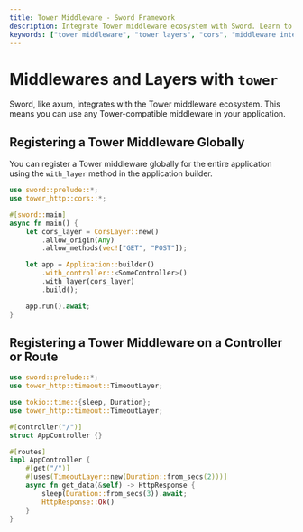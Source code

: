```yaml
---
title: Tower Middleware - Sword Framework
description: Integrate Tower middleware ecosystem with Sword. Learn to use Tower layers for CORS, timeouts, compression, and more.
keywords: ["tower middleware", "tower layers", "cors", "middleware integration", "sword framework", "axum middleware"]
---
```


# Middlewares and Layers with `tower`

Sword, like axum, integrates with the Tower middleware ecosystem. This means you can use any Tower-compatible middleware in your application.

## Registering a Tower Middleware Globally

You can register a Tower middleware globally for the entire application using the `with_layer` method in the application builder.

```rust
use sword::prelude::*;
use tower_http::cors::*;

#[sword::main]
async fn main() {
    let cors_layer = CorsLayer::new()
        .allow_origin(Any)
        .allow_methods(vec!["GET", "POST"]);

    let app = Application::builder()
        .with_controller::<SomeController>()
        .with_layer(cors_layer)
        .build();

    app.run().await;
}
```

## Registering a Tower Middleware on a Controller or Route

```rust
use sword::prelude::*;
use tower_http::timeout::TimeoutLayer;

use tokio::time::{sleep, Duration};
use tower_http::timeout::TimeoutLayer;

#[controller("/")]
struct AppController {}

#[routes]
impl AppController {
    #[get("/")]
    #[uses(TimeoutLayer::new(Duration::from_secs(2)))]
    async fn get_data(&self) -> HttpResponse {
        sleep(Duration::from_secs(3)).await;
        HttpResponse::Ok()
    }
}
```

